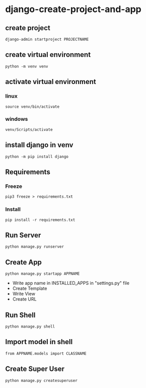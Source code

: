 # django-create-project-and-app
## create project
```
django-admin startproject PROJECTNAME
```
## create virtual environment
```
python -m venv venv
```
## activate virtual environment
### linux
```
source venv/bin/activate
```
### windows
```
venv/Scripts/activate
```
## install django in venv
```
python -m pip install django
```
## Requirements
### Freeze
```
pip3 freeze > requirements.txt
```
### Install
```
pip install -r requirements.txt
```
## Run Server
```
python manage.py runserver
```
## Create App
```
python manage.py startapp APPNAME
```
* Write app name in INSTALLED_APPS in "settings.py" file
* Create Template
* Write View
* Create URL

## Run Shell
```
python manage.py shell
```
## Import model in shell
```
from APPNAME.models import CLASSNAME
```
## Create Super User
```
python manage.py createsuperuser
```
